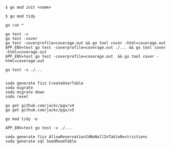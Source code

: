 

    $ go mod init <name>

    $ go mod tidy

    go run *

    go test -v
    go test -cover
    go test -coverprofile=coverage.out && go tool cover -html=coverage.out
    APP_ENV=test go test -coverprofile=coverage.out ./... && go tool cover -html=coverage.out
    APP_ENV=test go test -coverprofile=coverage.out  && go tool cover -html=coverage.out

    go test -v ./...


    soda generate fizz CreateUserTable
    soda migrate
    soda migrate down
    soda reset

    go get github.com/jackc/pgx/v4
    go get github.com/jackc/pgx/v5

    go mod tidy -e

    APP_ENV=test go test -v ./...

    soda generate fizz AllowReservationIdNoNullInTableRestrictions
    soda generate sql SeedRoomTable